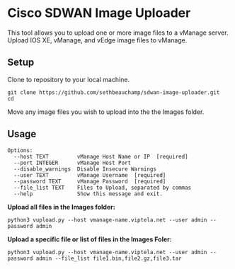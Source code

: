 # Cisco SDWAN Image Uploader

This tool allows you to upload one or more image files to a vManage server.
Upload IOS XE, vManage, and vEdge image files to vManage.

## Setup

Clone to repository to your local machine.
```
git clone https://github.com/sethbeauchamp/sdwan-image-uploader.git
cd
```

Move any image files you wish to upload into the the Images folder.

## Usage
```
Options:
  --host TEXT         vManage Host Name or IP  [required]
  --port INTEGER      vManage Host Port
  --disable_warnings  Disable Insecure Warnings
  --user TEXT         vManage Username  [required]
  --password TEXT     vManage Password  [required]
  --file_list TEXT    Files to Upload, separated by commas
  --help              Show this message and exit.
```
**Upload all files in the Images folder:**

```
python3 vupload.py --host vmanage-name.viptela.net --user admin --password admin
```

**Upload a specific file or list of files in the Images Foler:**

```
python3 vupload.py --host vmanage-name.viptela.net --user admin --password admin --file_list file1.bin,file2.gz,file3.tar
```
